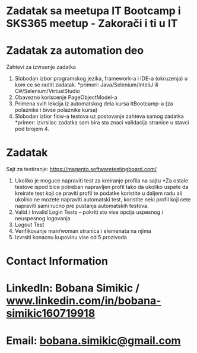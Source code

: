 # Zadatak sa meetupa IT Bootcamp i SKS365 meetup - Zakorači i ti u IT

# Zadatak za automation deo

Zahtevi za izvrsenje zadatka

1. Slobodan izbor programskog jezika, framework-a i IDE-a (okruzenja) u kom ce se raditi
zadatak.
*primeri: Java/Selenium/InteliJ ili C#/Selenium/VirtualStudio
2. Obavezno koriscenje PageObjectModel-a
3. Primena svih lekcija iz automatskog dela kursa ItBootcamp-a (za polaznike i bivse polaznike
kursa)
4. Slobodan izbor flow-a testova uz postovanje zahteva samog zadatka
*primer: izvrsilac zadatka sam bira sta znaci validacija stranice u stavci pod brojem 4.

# Zadatak
Sajt za testiranje: https://magento.softwaretestingboard.com/
1. Ukoliko je moguce napraviti test za kreiranje profila na sajtu
*Za ostale testove ispod bice potreban napravljen profil tako da ukoliko uspete da
kreirate test koji ce praviti profil te podatke koristite u daljem radu ali ukoliko ne mozete
napraviti automatski test, koristite neki profil koji cete napraviti sami rucno pre pustanja
automatskih testova.
2. Valid / Invalid Login Tests – pokriti sto vise opcija uspesnog i neuspesnog logovanja
3. Logout Test
4. Verifikovanje man/woman stranica i elemenata na njima
5. Izvrsiti konacnu kupovinu vise od 5 prozivoda

# Contact Information

# LinkedIn: Bobana Simikic / www.linkedin.com/in/bobana-simikic160719918

# Email: bobana.simikic@gmail.com
   
